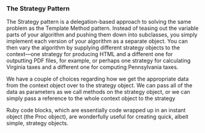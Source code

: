 ### The Strategy Pattern
The Strategy pattern is a delegation-based approach to solving the same problem as
the Template Method pattern. Instead of teasing out the variable parts of your algorithm
and pushing them down into subclasses, you simply implement each version of
your algorithm as a separate object. You can then vary the algorithm by supplying different
strategy objects to the context—one strategy for producing HTML and a different
one for outputting PDF files, for example, or perhaps one strategy for
calculating Virginia taxes and a different one for computing Pennsylvania taxes.

We have a couple of choices regarding how we get the appropriate data from the
context object over to the strategy object. We can pass all of the data as parameters as
we call methods on the strategy object, or we can simply pass a reference to the whole
context object to the strategy

Ruby code blocks, which are essentially code wrapped up in an instant object (the
Proc object), are wonderfully useful for creating quick, albeit simple, strategy objects.